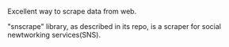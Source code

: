 Excellent way to scrape data from web.

"snscrape" library, as described in its repo, is a scraper for social newtworking services(SNS).
